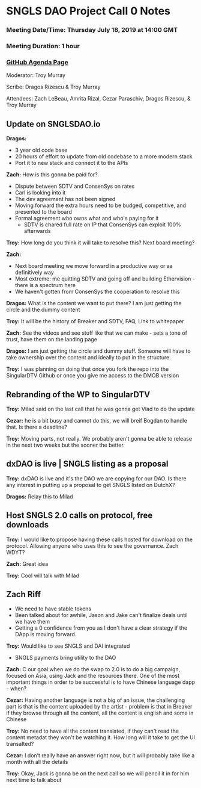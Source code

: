 # SNGLS DAO Project Call 0 Notes

### Meeting Date/Time: Thursday July 18, 2019 at 14:00 GMT
### Meeting Duration: 1 hour
### [GitHub Agenda Page](https://github.com/SingularDTV/sngls2.0-pm/issues/1)


Moderator: Troy Murray

Scribe: Dragos Rizescu & Troy Murray

Attendees: Zach LeBeau, Amrita Rizal, Cezar Paraschiv, Dragos Rizescu, & Troy Murray

## Update on SNGLSDAO.io
**Dragos:**
- 3 year old code base
- 20 hours of effort to update from old codebase to a more modern stack
- Port it to new stack and connect it to the APIs

**Zach:** How is this gonna be paid for?
- Dispute between SDTV and ConsenSys on rates
- Carl is looking into it
- The dev agreement has not been signed
- Moving forward the extra hours need to be budged, competitive, and presented to the board
- Formal agreement who owns what and who's paying for it
  - SDTV is chared full rate on IP that ConsenSys can exploit 100% afterwards
  
**Troy:** How long do you think it will take to resolve this?  Next board meeting?

**Zach:**
- Next board meeting we move forward in a productive way or aa definitively way
- Most extreme: me quitting SDTV and going off and building Ethervision - there is a spectrum here
- We haven't gotten from ConsenSys the cooperation to resolve this

**Dragos:** What is the content we want to put there? I am just getting the circle and the dummy content

**Troy:** It will be the history of Breaker and SDTV, FAQ, Link to whitepaper

**Zach:** See the videos and see stuff like that we can make - sets a tone of trust, have them on the landing page

**Dragos:** I am just getting the circle and dummy stuff. Someone will have to take ownership over the content and ideally to put in the structure.

**Troy:** I was planning on doing that once you fork the repo into the SingularDTV Github or once you give me access to the DMOB version

## Rebranding of the WP to SingularDTV
**Troy:** Milad said on the last call that he was gonna get Vlad to do the update

**Cezar:** he is a bit busy and cannot do this, we will breif Bogdan to handle that.  Is there a deadline?

**Troy:** Moving parts, not really.  We probably aren't gonna be able to release in the next two weeks but the sooner the better.

## dxDAO is live | SNGLS listing as a proposal
**Troy:** dxDAO is live and it's the DAO we are copying for our DAO.  Is there any interest in putting up a proposal to get SNGLS listed on DutchX?

**Dragos:** Relay this to Milad

## Host SNGLS 2.0 calls on protocol, free downloads
**Troy:** I would like to propose having these calls hosted for download on the protocol.  Allowing anyone who uses this to see the governance.  Zach WDYT?

**Zach:** Great idea

**Troy:** Cool will talk with Milad

## Zach Riff
- We need to have stable tokens
- Been talked about for awhile, Jason and Jake can't finalize deals until we have them
- Getting a 0 confidence from you as I don't have a clear strategy if the DApp is moving forward.

**Troy:** Would like to see SNGLS and DAI integrated
- SNGLS payments bring utility to the DAO

**Zach:** C our goal when we do the swap to 2.0 is to do a big campaign, focused on Asia, using Jack and the resources there. One of the most important things in order to be successful is to have Chinese language dapp - when?

**Cezar:** Having another language is not a big of an issue, the challenging part is that is the content uploaded by the artist - problem is that in Breaker if they browse through all the content, all the content is english and some in Chinese

**Troy:** No need to have all the content translated, if they can't read the content metadat they won't be watching it.  How long will it take to get the UI transalted?

**Cezar:** I don’t really have an answer right now, but it will probably take like a month with all the details

**Troy:** Okay, Jack is gonna be on the next call so we will pencil it in for him next time to talk about




